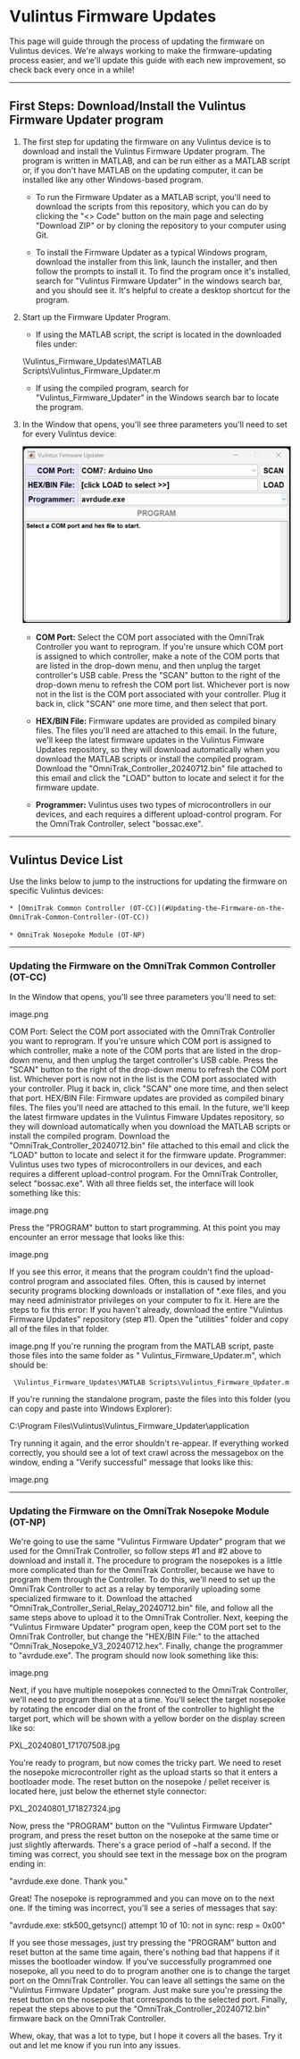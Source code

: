 # Vulintus Firmware Updates

This page will guide through the process of updating the firmware on Vulintus devices. We're always working to make the firmware-updating process easier, and we'll update this guide with each new improvement, so check back every once in a while!

---

## First Steps: Download/Install the Vulintus Firmware Updater program

1. The first step for updating the firmware on any Vulintus device is to download and install the Vulintus Firmware Updater program. The program is written in MATLAB, and can be run either as a MATLAB script or, if you don't have MATLAB on the updating computer, it can be installed like any other Windows-based program.

     * To run the Firmware Updater as a MATLAB script, you'll need to download the scripts from this repository, which you can do by clicking the "<> Code" button on the main page and selecting "Download ZIP" or by cloning the repository to your computer using Git.

     * To install the Firmware Updater as a typical Windows program, download the installer from this link, launch the installer, and then follow the prompts to install it. To find the program once it's installed, search for "Vulintus Firmware Updater" in the windows search bar, and you should see it. It's helpful to create a desktop shortcut for the program.

2. Start up the Firmware Updater Program.

     * If using the MATLAB script, the script is located in the downloaded files under:

     \Vulintus_Firmware_Updates\MATLAB Scripts\Vulintus_Firmware_Updater.m

     * If using the compiled program, search for "Vulintus_Firmware_Updater" in the Windows search bar to locate the program.
  
3. In the Window that opens, you'll see three parameters you'll need to set for every Vulintus device:

    ![Vulintus Firmware Updater with no fields yet set](/assets/updater_with_no_fields_set.png)

     * **COM Port:** Select the COM port associated with the OmniTrak Controller you want to reprogram. If you're unsure which COM port is assigned to which controller, make a note of the COM ports that are listed in the drop-down menu, and then unplug the target controller's USB cable. Press the "SCAN" button to the right of the drop-down menu to refresh the COM port list. Whichever port is now not in the list is the COM port associated with your controller. Plug it back in, click "SCAN" one more time, and then select that port.
     
     * **HEX/BIN File:** Firmware updates are provided as compiled binary files. The files you'll need are attached to this email. In the future, we'll keep the latest firmware updates in the Vulintus Fimware Updates repository, so they will download automatically when you download the MATLAB scripts or install the compiled program. Download the "OmniTrak_Controller_20240712.bin" file attached to this email and click the "LOAD" button to locate and select it for the firmware update.
     
     * **Programmer:** Vulintus uses two types of microcontrollers in our devices, and each requires a different upload-control program. For the OmniTrak Controller, select "bossac.exe".

---
## Vulintus Device List

Use the links below to jump to the instructions for updating the firmware on specific Vulintus devices:

    * [OmniTrak Common Controller (OT-CC)](#Updating-the-Firmware-on-the-OmniTrak-Common-Controller-(OT-CC))
    
    * OmniTrak Nosepoke Module (OT-NP)
    
---
### Updating the Firmware on the OmniTrak Common Controller (OT-CC)



In the Window that opens, you'll see three parameters you'll need to set:

image.png

COM Port: Select the COM port associated with the OmniTrak Controller you want to reprogram. If you're unsure which COM port is assigned to which controller, make a note of the COM ports that are listed in the drop-down menu, and then unplug the target controller's USB cable. Press the "SCAN" button to the right of the drop-down menu to refresh the COM port list. Whichever port is now not in the list is the COM port associated with your controller. Plug it back in, click "SCAN" one more time, and then select that port.
HEX/BIN File: Firmware updates are provided as compiled binary files. The files you'll need are attached to this email. In the future, we'll keep the latest firmware updates in the Vulintus Fimware Updates repository, so they will download automatically when you download the MATLAB scripts or install the compiled program. Download the "OmniTrak_Controller_20240712.bin" file attached to this email and click the "LOAD" button to locate and select it for the firmware update.
Programmer: Vulintus uses two types of microcontrollers in our devices, and each requires a different upload-control program. For the OmniTrak Controller, select "bossac.exe".
With all three fields set, the interface will look something like this:

image.png

Press the "PROGRAM" button to start programming.
At this point you may encounter an error message that looks like this:

image.png

If you see this error, it means that the program couldn't find the upload-control program and associated files. Often, this is caused by internet security programs blocking downloads or installation of *.exe files, and you may need administrator privileges on your computer to fix it. Here are the steps to fix this error:
If you haven't already, download the entire "Vulintus Firmware Updates" repository (step #1).
Open the "utilities" folder and copy all of the files in that folder.

image.png
If you're running the program from the MATLAB script, paste those files into the same folder as " Vulintus_Firmware_Updater.m", which should be:

     \Vulintus_Firmware_Updates\MATLAB Scripts\Vulintus_Firmware_Updater.m

If you're running the standalone program, paste the files into this folder (you can copy and paste into Windows Explorer):

C:\Program Files\Vulintus\Vulintus_Firmware_Updater\application


Try running it again, and the error shouldn't re-appear.
If everything worked correctly, you should see a lot of text crawl across the messagebox on the window, ending a "Verify successful" message that looks like this:

image.png

---
### Updating the Firmware on the OmniTrak Nosepoke Module (OT-NP)

We're going to use the same "Vulintus Firmware Updater" program that we used for the OmniTrak Controller, so follow steps #1 and #2 above to download and install it.
The procedure to program the nosepokes is a little more complicated than for the OmniTrak Controller, because we have to program them through the Controller. To do this, we'll need to set up the OmniTrak Controller to act as a relay by temporarily uploading some specialized firmware to it. Download the attached "OmniTrak_Controller_Serial_Relay_20240712.bin" file, and follow all the same steps above to upload it to the OmniTrak Controller.
Next, keeping the "Vulintus Firmware Updater" program open, keep the COM port set to the OmniTrak Controller, but change the "HEX/BIN File:" to the attached "OmniTrak_Nosepoke_V3_20240712.hex".
Finally, change the programmer to "avrdude.exe". The program should now look something like this:

image.png

Next, if you have multiple nosepokes connected to the OmniTrak Controller, we'll need to program them one at a time. You'll select the target nosepoke by rotating the encoder dial on the front of the controller to highlight the target port, which will be shown with a yellow border on the display screen like so:

PXL_20240801_171707508.jpg

You're ready to program, but now comes the tricky part. We need to reset the nosepoke microcontroller right as the upload starts so that it enters a bootloader mode. The reset button on the nosepoke / pellet receiver is located here, just below the ethernet style connector:

PXL_20240801_171827324.jpg

Now, press the "PROGRAM" button on the "Vulintus Firmware Updater" program, and press the reset button on the nosepoke at the same time or just slightly afterwards. There's a grace period of ~half a second. 
If the timing was correct, you should see text in the message box on the program ending in:

"avrdude.exe done. Thank you."

Great! The nosepoke is reprogrammed and you can move on to the next one.
If the timing was incorrect, you'll see a series of messages that say:

"avrdude.exe: stk500_getsync() attempt 10 of 10: not in sync: resp = 0x00"

If you see those messages, just try pressing the "PROGRAM" button and reset button at the same time again, there's nothing bad that happens if it misses the bootloader window.
If you've successfully programmed one nosepoke, all you need to do to program another one is to change the target port on the OmniTrak Controller. You can leave all settings the same on the "Vulintus Firmware Updater" program. Just make sure you're pressing the reset button on the nosepoke that corresponds to the selected port.
Finally, repeat the steps above to put the "OmniTrak_Controller_20240712.bin" firmware back on the OmniTrak Controller.

Whew, okay, that was a lot to type, but I hope it covers all the bases. Try it out and let me know if you run into any issues.
